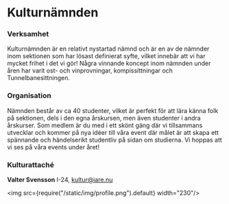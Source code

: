 # Kulturnämnden

### Verksamhet
Kulturnämnden är en relativt nystartad nämnd och är en av de nämnder inom sektionen som har lösast definierat syfte, vilket innebär att vi har mycket frihet i det vi gör! Några vinnande koncept inom nämnden under åren har varit ost- och vinprovningar, kompissittningar och Tunnelbanesittningen. 

### Organisation
Nämnden består av ca 40 studenter, vilket är perfekt för att lära känna folk på sektionen, dels i den egna årskursen, men även studenter i andra årskurser. Som medlem är du med i ett skönt gäng där vi tillsammans utvecklar och kommer på nya idéer till våra event där målet är att skapa ett spännande och händelserikt studentliv på sidan om studierna. Vi hoppas att vi ses på våra events under året!




### Kulturattaché

__Valter Svensson__ I-24, kultur@iare.nu

<img src={require("/static/img/profile.png").default} width="230"/>

